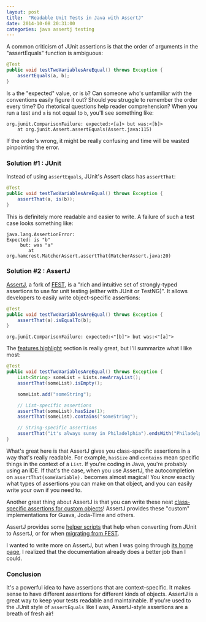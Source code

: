 ```yaml
---
layout: post
title:  "Readable Unit Tests in Java with AssertJ"
date: 2014-10-08 20:31:00
categories: java assertj testing
---
```


A common criticism of JUnit assertions is that the order of arguments in the
"assertEquals" function is ambiguous:

```java
@Test
public void testTwoVariablesAreEqual() throws Exception {
    assertEquals(a, b);
}
```

Is `a` the "expected" value, or is `b`? Can someone who's unfamiliar with the
conventions easily figure it out? Should you struggle to remember the order
every time? Do rhetorical questions help reader comprehension? When you run a
test and `a` is not equal to `b`, you'll see something like:

```
org.junit.ComparisonFailure: expected:<[a]> but was:<[b]>
    at org.junit.Assert.assertEquals(Assert.java:115)
```

If the order's wrong, it might be really confusing and time will be wasted
pinpointing the error.

### Solution #1 : JUnit

Instead of using `assertEquals`, JUnit's Assert class has `assertThat`:

```java
@Test
public void testTwoVariablesAreEqual() throws Exception {
    assertThat(a, is(b));
}
```

This is definitely more readable and easier to write. A failure of such a test
case looks something like:

```
java.lang.AssertionError:
Expected: is "b"
     but: was "a"
        at org.hamcrest.MatcherAssert.assertThat(MatcherAssert.java:20)
```

### Solution #2 : AssertJ

[AssertJ][1], a fork of [FEST][2], is a "rich and intuitive set of
strongly-typed assertions to use for unit testing (either with JUnit or
TestNG)". It allows developers to easily write object-specific assertions:

```java
@Test
public void testTwoVariablesAreEqual() throws Exception {
    assertThat(a).isEqualTo(b);
}
```

```
org.junit.ComparisonFailure: expected:<"[b]"> but was:<"[a]">
```

The [features highlight][3] section is really great, but I'll summarize what I
like most:

```java
@Test
public void testTwoVariablesAreEqual() throws Exception {
    List<String> someList = Lists.newArrayList();
    assertThat(someList).isEmpty();

    someList.add("someString");

    // List-specific assertions
    assertThat(someList).hasSize(1);
    assertThat(someList).contains("someString");

    // String-specific assertions
    assertThat("it's always sunny in Philadelphia").endsWith("Philadelphia");
}
```

What's great here is that AssertJ gives you class-specific assertions in a way
that's really readable. For example, `hasSize` and `contains` mean specific
things in the context of a `List`. If you're coding in Java, you're probably
using an IDE. If that's the case, when you use AssertJ, the autocompletion on
`assertThat(someVariable).` becomes almost magical! You know exactly what
types of assertions you can make on that object, and you can easily write your
own if you need to.

Another great thing about AssertJ is that you can write these neat
[class-specific assertions for custom objects][4]! AssertJ provides these
"custom" implementations for Guava, Joda-Time and others.

AssertJ provides some [helper scripts][5] that help when converting from JUnit
to AssertJ, or for when [migrating from FEST][6].

I wanted to write more on AssertJ, but when I was going through [its home
page][1], I realized that the documentation already does a better job than I
could.

### Conclusion

It's a powerful idea to have assertions that are context-specific. It makes
sense to have different assertions for different kinds of objects. AssertJ is
a great way to keep your tests readable and maintainable. If you're used to
the JUnit style of `assertEquals` like I was, AssertJ-style assertions are a
breath of fresh air!

[1]: http://joel-costigliola.github.io/assertj/index.html
[2]: https://code.google.com/p/fest/ "FEST: Fixtures for Easy Software Testing"
[3]: http://joel-costigliola.github.io/assertj/assertj-core-features-highlight.html
[4]: http://joel-costigliola.github.io/assertj/assertj-core-custom-assertions.html
[5]: http://joel-costigliola.github.io/assertj/assertj-core-converting-junit-assertions-to-assertj.html
[6]: http://joel-costigliola.github.io/assertj/assertj-core-migrating-from-fest.html
